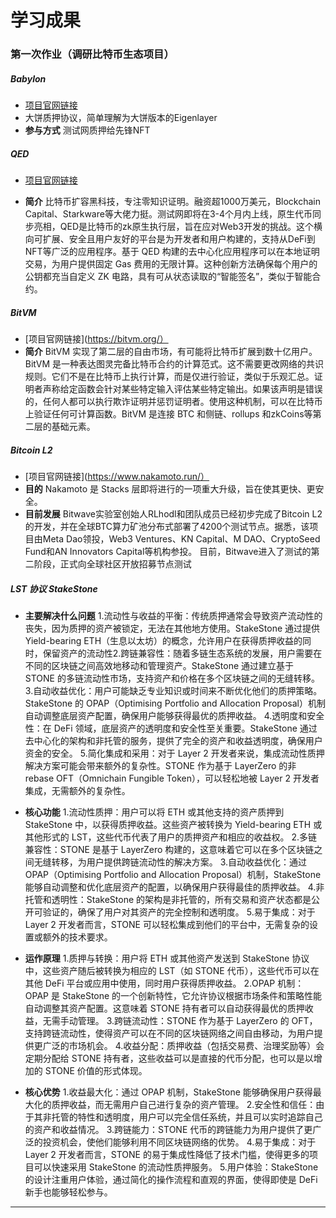 # 学习成果
### 第一次作业（调研比特币生态项目）
##### Babylon
* [项目官网链接](https://babylonchain.io/learn)
* 大饼质押协议，简单理解为大饼版本的Eigenlayer
* **参与方式** 测试网质押给先锋NFT


##### QED
* [项目官网链接](https://www.rootdata.com/zh/Projects/detail/QED%20Protocol?k=OTE3MQ%3D%3D)

* **简介** 比特币扩容黑科技，专注零知识证明。融资超1000万美元，Blockchain Capital、Starkware等大佬力挺。测试网即将在3-4个月内上线，原生代币同步亮相，QED是比特币的zk原生执行层，旨在应对Web3开发的挑战。这个横向可扩展、安全且用户友好的平台是为开发者和用户构建的，支持从DeFi到NFT等广泛的应用程序。基于 QED 构建的去中心化应用程序可以在本地证明交易，为用户提供固定 Gas 费用的无限计算。这种创新方法确保每个用户的公钥都充当自定义 ZK 电路，具有可从状态读取的“智能签名”，类似于智能合约。


##### BitVM
* [项目官网链接](https://bitvm.org/）
* **简介** BitVM 实现了第二层的自由市场，有可能将比特币扩展到数十亿用户。BitVM 是一种表达图灵完备比特币合约的计算范式。这不需要更改网络的共识规则。它们不是在比特币上执行计算，而是仅进行验证，类似于乐观汇总。证明者声称给定函数会针对某些特定输入评估某些特定输出。如果该声明是错误的，任何人都可以执行欺诈证明并惩罚证明者。使用这种机制，可以在比特币上验证任何可计算函数。BitVM 是连接 BTC 和侧链、rollups 和zkCoins等第二层的基础元素。

##### Bitcoin L2
* [项目官网链接](https://www.nakamoto.run/）
* **目的** Nakamoto 是 Stacks 层即将进行的一项重大升级，旨在使其更快、更安全。
* **目前发展** Bitwave实验室创始人RLhodl和团队成员已经初步完成了Bitcoin L2的开发，并在全球BTC算力矿池分布式部署了4200个测试节点。据悉，该项目由Meta Dao领投，Web3 Ventures、KN Capital、M DAO、CryptoSeed Fund和AN Innovators Capital等机构参投。 目前，Bitwave进入了测试的第二阶段，正式向全球社区开放招募节点测试

##### LST 协议 StakeStone
* **主要解决什么问题** 
1.流动性与收益的平衡：传统质押通常会导致资产流动性的丧失，因为质押的资产被锁定，无法在其他地方使用。StakeStone 通过提供 Yield-bearing ETH（生息以太坊）的概念，允许用户在获得质押收益的同时，保留资产的流动性2.跨链兼容性：随着多链生态系统的发展，用户需要在不同的区块链之间高效地移动和管理资产。StakeStone 通过建立基于 STONE 的多链流动性市场，支持资产和价格在多个区块链之间的无缝转移。
3.自动收益优化：用户可能缺乏专业知识或时间来不断优化他们的质押策略。StakeStone 的 OPAP（Optimising Portfolio and Allocation Proposal）机制自动调整底层资产配置，确保用户能够获得最优的质押收益。
4.透明度和安全性：在 DeFi 领域，底层资产的透明度和安全性至关重要。StakeStone 通过去中心化的架构和非托管的服务，提供了完全的资产和收益透明度，确保用户资金的安全。
5.简化集成和采用：对于 Layer 2 开发者来说，集成流动性质押解决方案可能会带来额外的复杂性。STONE 作为基于 LayerZero 的非 rebase OFT（Omnichain Fungible Token），可以轻松地被 Layer 2 开发者集成，无需额外的复杂性。

* **核心功能**
1.流动性质押：用户可以将 ETH 或其他支持的资产质押到 StakeStone 中，以获得质押收益。这些资产被转换为 Yield-bearing ETH 或其他形式的 LST，这些代币代表了用户的质押资产和相应的收益权。
2.多链兼容性：STONE 是基于 LayerZero 构建的，这意味着它可以在多个区块链之间无缝转移，为用户提供跨链流动性的解决方案。
3.自动收益优化：通过 OPAP（Optimising Portfolio and Allocation Proposal）机制，StakeStone 能够自动调整和优化底层资产的配置，以确保用户获得最佳的质押收益。
4.非托管和透明性：StakeStone 的架构是非托管的，所有交易和资产状态都是公开可验证的，确保了用户对其资产的完全控制和透明度。
5.易于集成：对于 Layer 2 开发者而言，STONE 可以轻松集成到他们的平台中，无需复杂的设置或额外的技术要求。
* **运作原理**
1.质押与转换：用户将 ETH 或其他资产发送到 StakeStone 协议中，这些资产随后被转换为相应的 LST（如 STONE 代币），这些代币可以在其他 DeFi 平台或应用中使用，同时用户获得质押收益。
2.OPAP 机制：OPAP 是 StakeStone 的一个创新特性，它允许协议根据市场条件和策略性能自动调整其资产配置。这意味着 STONE 持有者可以自动获得最优的质押收益，无需手动管理。
3.跨链流动性：STONE 作为基于 LayerZero 的 OFT，支持跨链流动性，使得资产可以在不同的区块链网络之间自由移动，为用户提供更广泛的市场机会。
4.收益分配：质押收益（包括交易费、治理奖励等）会定期分配给 STONE 持有者，这些收益可以是直接的代币分配，也可以是以增加的 STONE 价值的形式体现。
* **核心优势**
1.收益最大化：通过 OPAP 机制，StakeStone 能够确保用户获得最大化的质押收益，而无需用户自己进行复杂的资产管理。
2.安全性和信任：由于其非托管的特性和透明度，用户可以完全信任系统，并且可以实时追踪自己的资产和收益情况。
3.跨链能力：STONE 代币的跨链能力为用户提供了更广泛的投资机会，使他们能够利用不同区块链网络的优势。
4.易于集成：对于 Layer 2 开发者而言，STONE 的易于集成性降低了技术门槛，使得更多的项目可以快速采用 StakeStone 的流动性质押服务。
5.用户体验：StakeStone 的设计注重用户体验，通过简化的操作流程和直观的界面，使得即使是 DeFi 新手也能够轻松参与。
***
